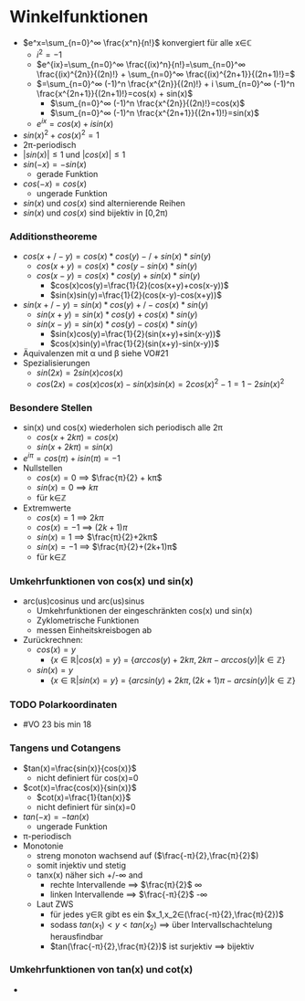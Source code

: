 # Winkelfunktionen
+ $e^x=\sum_{n=0}^∞ \frac{x^n}{n!}$ konvergiert für alle x∈ℂ
	+ $i^2=-1$
	+  $e^{ix}=\sum_{n=0}^∞ \frac{(ix)^n}{n!}=\sum_{n=0}^∞ \frac{(ix)^{2n}}{(2n)!} + \sum_{n=0}^∞ \frac{(ix)^{2n+1}}{(2n+1)!}=$
	+  $=\sum_{n=0}^∞ (-1)^n \frac{x^{2n}}{(2n)!} + i \sum_{n=0}^∞ (-1)^n \frac{x^{2n+1}}{(2n+1)!}=cos(x) + sin(x)$ 
		+ $\sum_{n=0}^∞ (-1)^n \frac{x^{2n}}{(2n)!}=cos(x)$	
		+ $\sum_{n=0}^∞ (-1)^n \frac{x^{2n+1}}{(2n+1)!}=sin(x)$
	+ $e^{ix}=cos(x) + isin(x)$
+ $sin(x)^2+cos(x)^2=1$
+ 2π-periodisch
+ $|sin(x)|≤1$ und $|cos(x)|≤1$
+ $sin(-x)=-sin(x)$
	+ gerade Funktion
+ $cos(-x)=cos(x)$
	+ ungerade Funktion
+ $sin(x)$ und $cos(x)$ sind alternierende Reihen
+ $sin(x)$ und $cos(x)$ sind bijektiv in [0,2π)

### Additionstheoreme
+ $cos(x+/-y)=cos(x)*cos(y)-/+sin(x)*sin(y)$
	+ $cos(x+y)=cos(x)*cos(y-sin(x)*sin(y)$
	+ $cos(x-y)=cos(x)*cos(y)+sin(x)*sin(y)$
		+ $cos(x)cos(y)=\frac{1}{2}(cos(x+y)+cos(x-y))$
		+ $sin(x)sin(y)=\frac{1}{2}(cos(x-y)-cos(x+y))$
+ $sin(x+/-y)=sin(x)*cos(y)+/-cos(x)*sin(y)$
	+ $sin(x+y)=sin(x)*cos(y)+cos(x)*sin(y)$
	+ $sin(x-y)=sin(x)*cos(y)-cos(x)*sin(y)$
		+ $sin(x)cos(y)=\frac{1}{2}(sin(x+y)+sin(x-y))$
		+ $cos(x)sin(y)=\frac{1}{2}(sin(x+y)-sin(x-y))$
+ Äquivalenzen mit α und β siehe VO#21
+ Spezialisierungen
	+ $sin(2x)=2sin(x)cos(x)$
	+ $cos(2x)=cos(x)cos(x)-sin(x)sin(x)=2cos(x)^2-1=1-2sin(x)^2$

### Besondere Stellen
+ sin(x) und cos(x) wiederholen sich periodisch alle 2π
	+ $cos(x+2kπ) = cos(x)$
	+ $sin(x+2kπ) = sin(x)$
+ $e^{iπ}=cos(π) + isin(π)=-1$
+ Nullstellen
	+  $cos(x) = 0$ ==> $\frac{π}{2} + kπ$
	+ $sin(x)=0$ ==> $kπ$
	+ für k∈ℤ
+ Extremwerte
	+ $cos(x)=1$ ==> $2kπ$
	+ $cos(x)=-1$ ==> $(2k+1)π$
	+ $sin(x)=1$ ==> $\frac{π}{2}+2kπ$
	+ $sin(x)=-1$ ==> $\frac{π}{2}+(2k+1)π$ 
	+ für k∈ℤ


### Umkehrfunktionen von cos(x) und sin(x)
+ arc(us)cosinus und arc(us)sinus
	+ Umkehrfunktionen der eingeschränkten cos(x) und sin(x)
	+ Zyklometrische Funktionen
	+ messen Einheitskreisbogen ab
+ Zurückrechnen:
	+ $cos(x)=y$
		+ {$x∈ℝ|cos(x)=y$} = {$arccos(y)+2kπ,2kπ-arccos(y)|k∈ℤ$}		
	+ $sin(x)=y$
		+ {$x∈ℝ|sin(x)=y$} = {$arcsin(y)+2kπ,(2k+1)π-arcsin(y)|k∈ℤ$}

### TODO Polarkoordinaten
+ #VO 23 bis min 18

### Tangens und Cotangens
 + $tan(x)=\frac{sin(x)}{cos(x)}$
	 + nicht definiert für cos(x)=0
 + $cot(x)=\frac{cos(x)}{sin(x)}$
	 + $cot(x)=\frac{1}{tan(x)}$
	 + nicht definiert für sin(x)=0
 + $tan(-x)=-tan(x)$
	 + ungerade Funktion
 + π-periodisch
 + Monotonie
	 + streng monoton wachsend auf ($\frac{-π}{2},\frac{π}{2}$)
	 + somit injektiv und stetig
	 + tanx(x) näher sich +/-∞ and
		 + rechte Intervallende ==> $\frac{π}{2}$ ∞
		 + linken Intervallende ==> $\frac{-π}{2}$ -∞
	 + Laut ZWS
		 + für jedes y∈ℝ gibt es ein $x_1,x_2∈(\frac{-π}{2},\frac{π}{2})$
		 + sodass $tan(x_1)<y<tan(x_2)$ ==> über Intervallschachtelung herausfindbar
		 + $tan(\frac{-π}{2},\frac{π}{2})$ ist surjektiv ==> bijektiv

### Umkehrfunktionen von tan(x) und cot(x)
+ 
